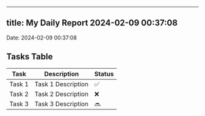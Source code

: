 
---
title: My Daily Report 2024-02-09 00:37:08
---

Date: 2024-02-09 00:37:08

## Tasks Table

| Task | Description | Status |
|------|-------------|--------|
| Task 1 | Task 1 Description | ✅ |
| Task 2 | Task 2 Description | ❌ |
| Task 3 | Task 3 Description | 🔜 |

